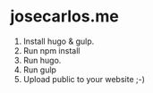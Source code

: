# josecarlos.me

1. Install hugo & gulp.
2. Run npm install
2. Run hugo.
3. Run gulp
4. Upload public to your website ;-)